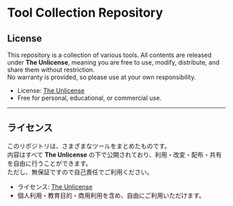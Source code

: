 # Tool Collection Repository

## License
This repository is a collection of various tools.
All contents are released under **The Unlicense**, meaning you are free to use, modify, distribute, and share them without restriction.  
No warranty is provided, so please use at your own responsibility.

- License: [The Unlicense](./LICENSE)  
- Free for personal, educational, or commercial use.

---

## ライセンス
このリポジトリは、さまざまなツールをまとめたものです。  
内容はすべて **The Unlicense** の下で公開されており、利用・改変・配布・共有を自由に行うことができます。  
ただし、無保証ですので自己責任でご利用ください。

- ライセンス: [The Unlicense](./LICENSE)  
- 個人利用・教育目的・商用利用を含め、自由にご利用いただけます。
